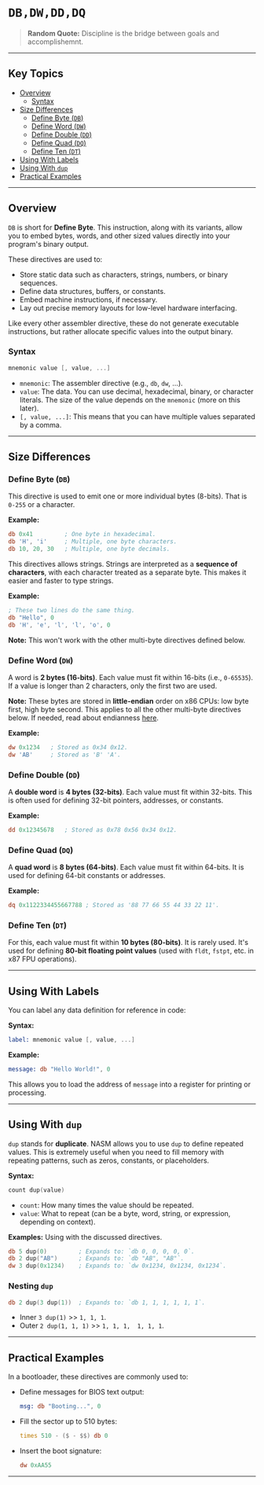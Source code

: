 # `DB,DW,DD,DQ`

> **Random Quote:** Discipline is the bridge between goals and accomplishemnt.

---

## Key Topics

+ [Overview](#overview)
    - [Syntax](#syntax)
+ [Size Differences](#size-differences)
    - [Define Byte (`DB`)](#define-byte-db)
    - [Define Word (`DW`)](#define-word-dw)
    - [Define Double (`DD`)](#define-double-dd)
    - [Define Quad (`DQ`)](#define-quad-dq)
    - [Define Ten (`DT`)](#define-ten-dt)
+ [Using With Labels](#using-with-labels)
+ [Using With `dup`](#using-with-dup)
+ [Practical Examples](#practical-examples)

---

## Overview

`DB` is short for **Define Byte**. This instruction, along with its variants, allow you to embed bytes, words, and other sized values directly into your program's binary output.

These directives are used to:

+ Store static data such as characters, strings, numbers, or binary sequences.
+ Define data structures, buffers, or constants.
+ Embed machine instructions, if necessary.
+ Lay out precise memory layouts for low-level hardware interfacing.

Like every other assembler directive, these do not generate executable instructions, but rather allocate specific values into the output binary.

### Syntax

```asm
mnemonic value [, value, ...]
```

+ `mnemonic`: The assembler directive (e.g., `db`, `dw`, ...).
+ `value`: The data. You can use decimal, hexadecimal, binary, or character literals. The size of the value depends on the `mnemonic` (more on this later).
+ `[, value, ...]`: This means that you can have multiple values separated by a comma.

---

## Size Differences

### Define Byte (`DB`)

This directive is used to emit one or more individual bytes (8-bits). That is `0-255` or a character.

**Example:**

```asm
db 0x41         ; One byte in hexadecimal.
db 'H', 'i'     ; Multiple, one byte characters.
db 10, 20, 30   ; Multiple, one byte decimals.
```

This directives allows strings. Strings are interpreted as a **sequence of characters**, with each character treated as a separate byte. This makes it easier and faster to type strings.

**Example:**

```asm
; These two lines do the same thing.
db "Hello", 0
db 'H', 'e', 'l', 'l', 'o', 0
```

**Note:** This won't work with the other multi-byte directives defined below.


### Define Word (`DW`)

A word is **2 bytes (16-bits)**. Each value must fit within 16-bits (i.e., `0-65535`). If a value is longer than 2 characters, only the first two are used.

**Note:** These bytes are stored in **little-endian** order on x86 CPUs: low byte first, high byte second. This applies to all the other multi-byte directives below. If needed, read about endianness [here](https://github.com/brogrammer232/Crafting-an-OS-Notes-and-Insights/blob/main/notes/01_computer_architecture/14_endianness.md).

**Example:**

```asm
dw 0x1234   ; Stored as 0x34 0x12.
dw 'AB'     ; Stored as 'B' 'A'.
```

### Define Double (`DD`)

A **double word** is **4 bytes (32-bits)**. Each value must fit within 32-bits. This is often used for defining 32-bit pointers, addresses, or constants.

**Example:**

```asm
dd 0x12345678   ; Stored as 0x78 0x56 0x34 0x12.
```

### Define Quad (`DQ`)

A **quad word** is **8 bytes (64-bits)**. Each value must fit within 64-bits. It is used for defining 64-bit constants or addresses.

**Example:**

```asm
dq 0x1122334455667788 ; Stored as '88 77 66 55 44 33 22 11'.
```

### Define Ten (`DT`)

For this, each value must fit within **10 bytes (80-bits)**. It is rarely used. It's used for defining **80-bit floating point values** (used with `fldt`, `fstpt`, etc. in x87 FPU operations).

---

## Using With Labels

You can label any data definition for reference in code:

**Syntax:**

```asm
label: mnemonic value [, value, ...]
```

**Example:**

```asm
message: db "Hello World!", 0
```

This allows you to load the address of `message` into a register for printing or processing.

---

## Using With `dup`

`dup` stands for **duplicate**. NASM allows you to use `dup` to define repeated values. This is extremely useful when you need to fill memory with repeating patterns, such as zeros, constants, or placeholders.

**Syntax:**

```asm
count dup(value)
```

+ `count`: How many times the value should be repeated.
+ `value`: What to repeat (can be a byte, word, string, or expression, depending on context).

**Examples:** Using with the discussed directives.

```asm
db 5 dup(0)         ; Expands to: `db 0, 0, 0, 0, 0`.
db 2 dup("AB")      ; Expands to: `db "AB", "AB"`.
dw 3 dup(0x1234)    ; Expands to: `dw 0x1234, 0x1234, 0x1234`.
```

### Nesting `dup`

```asm
db 2 dup(3 dup(1))  ; Expands to: `db 1, 1, 1, 1, 1, 1`.
```

+ Inner `3 dup(1)` >> `1, 1, 1`.
+ Outer `2 dup(1, 1, 1)` >> `1, 1, 1,  1, 1, 1`.

---

## Practical Examples

In a bootloader, these directives are commonly used to:

+ Define messages for BIOS text output:

    ```asm
    msg: db "Booting...", 0
    ```

+ Fill the sector up to 510 bytes:

    ```asm
    times 510 - ($ - $$) db 0
    ```

+ Insert the boot signature:

    ```asm
    dw 0xAA55
    ```

---
